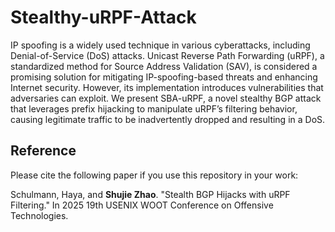 # Stealthy-uRPF-Attack

IP spoofing is a widely used technique in various cyberattacks, including Denial-of-Service (DoS) attacks. Unicast Reverse Path Forwarding (uRPF), a standardized method for Source Address Validation (SAV), is considered a promising solution for mitigating IP-spoofing-based threats and enhancing Internet security. However, its implementation introduces vulnerabilities that adversaries can exploit.
We present SBA-uRPF, a novel stealthy BGP attack that leverages prefix hijacking to manipulate uRPF’s filtering behavior, causing legitimate traffic to be inadvertently dropped and resulting in a DoS.

## Reference

Please cite the following paper if you use this repository in your work:

Schulmann, Haya, and **Shujie Zhao**. "Stealth BGP Hijacks with uRPF Filtering." In 2025 19th USENIX WOOT Conference on Offensive Technologies.


